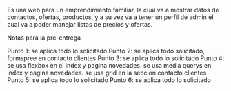 Es una web para un emprendimiento familiar, la cual va a mostrar datos de contactos, ofertas, productos, y a su vez va a tener un perfil de admin el cual va a poder manejar listas de precios y ofertas.

Notas para la pre-entrega

Punto 1: se aplica todo lo solicitado
Punto 2: se aplica todo solicitado, formspree en contacto clientes
Punto 3: se aplica todo lo solicitado
Punto 4: se usa flexbox en el index y pagina novedades.
         se usa media querys en index y pagina novedades.
         se usa grid en la seccion contacto clientes
Punto 5: se aplica todo lo solicitado
Punto 6: se aplica todo lo solicitado
